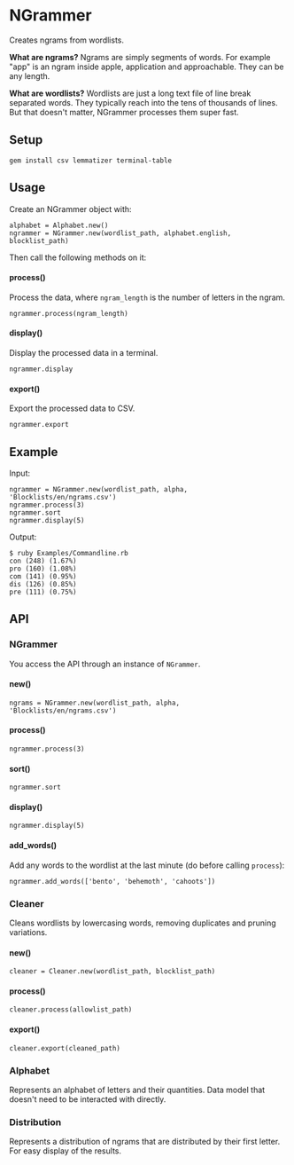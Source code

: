 # NGrammer

Creates ngrams from wordlists.

**What are ngrams?** Ngrams are simply segments of words. For example "app" is an ngram inside apple, application and approachable. They can be any length.

**What are wordlists?** Wordlists are just a long text file of line break separated words. They typically reach into the tens of thousands of lines. But that doesn't matter, NGrammer processes them super fast.

## Setup

```
gem install csv lemmatizer terminal-table
```

## Usage

Create an NGrammer object with:
```
alphabet = Alphabet.new()
ngrammer = NGrammer.new(wordlist_path, alphabet.english, blocklist_path)
```

Then call the following methods on it:

#### process()

Process the data, where `ngram_length` is the number of letters in the ngram.
```
ngrammer.process(ngram_length)
```

#### display()

Display the processed data in a terminal.
```
ngrammer.display
```

#### export()

Export the processed data to CSV.
```
ngrammer.export
```

## Example

Input:
```
ngrammer = NGrammer.new(wordlist_path, alpha, 'Blocklists/en/ngrams.csv')
ngrammer.process(3)
ngrammer.sort
ngrammer.display(5)
```

Output:
```
$ ruby Examples/Commandline.rb
con (248) (1.67%)
pro (160) (1.08%)
com (141) (0.95%)
dis (126) (0.85%)
pre (111) (0.75%)
```

## API

### NGrammer

You access the API through an instance of `NGrammer`.

#### new()

````
ngrams = NGrammer.new(wordlist_path, alpha, 'Blocklists/en/ngrams.csv')
````

#### process()

````
ngrammer.process(3)
````

#### sort()

````
ngrammer.sort
````

#### display()

````
ngrammer.display(5)
````

#### add_words()

Add any words to the wordlist at the last minute (do before calling `process`):
```
ngrammer.add_words(['bento', 'behemoth', 'cahoots'])
```

### Cleaner

Cleans wordlists by lowercasing words, removing duplicates and pruning variations.

#### new()
```
cleaner = Cleaner.new(wordlist_path, blocklist_path)
```

#### process()
```
cleaner.process(allowlist_path)
```

#### export()
```
cleaner.export(cleaned_path)
```

### Alphabet

Represents an alphabet of letters and their quantities. Data model that doesn't need to be interacted with directly.

### Distribution

Represents a distribution of ngrams that are distributed by their first letter.
For easy display of the results.
